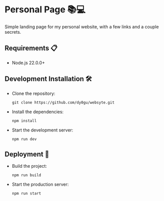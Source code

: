 # Personal Page 📚💻

Simple landing page for my personal website, with a few links and a couple secrets.

## Requirements 📋

- Node.js 22.0.0+

## Development Installation 🛠️

- Clone the repository:

  ```shell
  git clone https://github.com/dy0gu/websyte.git
  ```

- Install the dependencies:

  ```shell
  npm install
  ```

- Start the development server:

  ```shell
  npm run dev
  ```

## Deployment 🚀

- Build the project:

  ```shell
  npm run build
  ```

- Start the production server:

  ```shell
  npm run start
  ```
